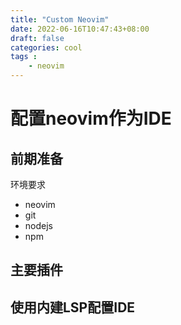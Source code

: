 ```yaml
---
title: "Custom Neovim"
date: 2022-06-16T10:47:43+08:00
draft: false
categories: cool
tags : 
    - neovim
---
```

# 配置neovim作为IDE

## 前期准备

环境要求
- neovim
- git 
- nodejs
- npm


## 主要插件 

## 使用内建LSP配置IDE 

## 

